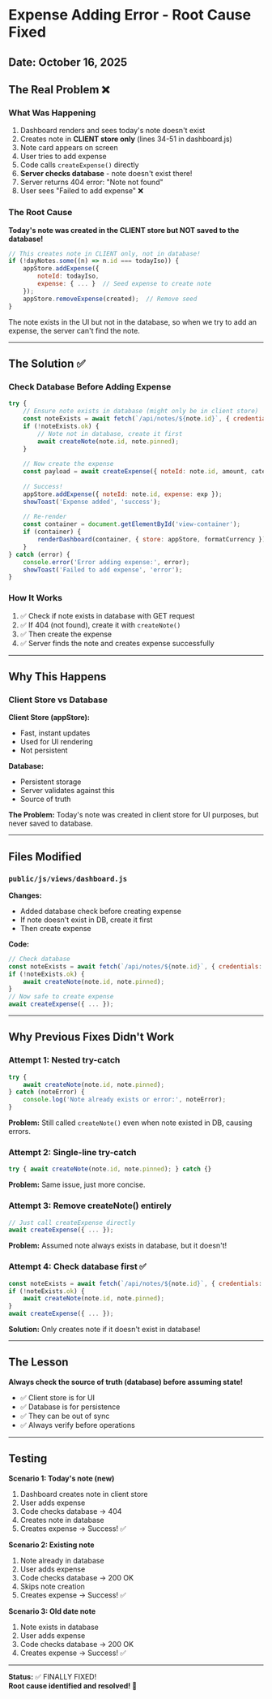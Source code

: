# Expense Adding Error - Root Cause Fixed

## Date: October 16, 2025

## The Real Problem ❌

### **What Was Happening**

1. Dashboard renders and sees today's note doesn't exist
2. Creates note in **CLIENT store only** (lines 34-51 in dashboard.js)
3. Note card appears on screen
4. User tries to add expense
5. Code calls `createExpense()` directly
6. **Server checks database** - note doesn't exist there!
7. Server returns 404 error: "Note not found"
8. User sees "Failed to add expense" ❌

### **The Root Cause**

**Today's note was created in the CLIENT store but NOT saved to the database!**

```javascript
// This creates note in CLIENT only, not in database!
if (!dayNotes.some((n) => n.id === todayIso)) {
    appStore.addExpense({
        noteId: todayIso,
        expense: { ... }  // Seed expense to create note
    });
    appStore.removeExpense(created);  // Remove seed
}
```

The note exists in the UI but not in the database, so when we try to add an expense, the server can't find the note.

---

## The Solution ✅

### **Check Database Before Adding Expense**

```javascript
try {
    // Ensure note exists in database (might only be in client store)
    const noteExists = await fetch(`/api/notes/${note.id}`, { credentials: 'include' });
    if (!noteExists.ok) {
        // Note not in database, create it first
        await createNote(note.id, note.pinned);
    }
    
    // Now create the expense
    const payload = await createExpense({ noteId: note.id, amount, categoryId, currency, type });
    
    // Success!
    appStore.addExpense({ noteId: note.id, expense: exp });
    showToast('Expense added', 'success');
    
    // Re-render
    const container = document.getElementById('view-container');
    if (container) {
        renderDashboard(container, { store: appStore, formatCurrency });
    }
} catch (error) {
    console.error('Error adding expense:', error);
    showToast('Failed to add expense', 'error');
}
```

### **How It Works**

1. ✅ Check if note exists in database with GET request
2. ✅ If 404 (not found), create it with `createNote()`
3. ✅ Then create the expense
4. ✅ Server finds the note and creates expense successfully

---

## Why This Happens

### **Client Store vs Database**

**Client Store (appStore):**
- Fast, instant updates
- Used for UI rendering
- Not persistent

**Database:**
- Persistent storage
- Server validates against this
- Source of truth

**The Problem:**
Today's note was created in client store for UI purposes, but never saved to database.

---

## Files Modified

### `public/js/views/dashboard.js`
**Changes:**
- Added database check before creating expense
- If note doesn't exist in DB, create it first
- Then create expense

**Code:**
```javascript
// Check database
const noteExists = await fetch(`/api/notes/${note.id}`, { credentials: 'include' });
if (!noteExists.ok) {
    await createNote(note.id, note.pinned);
}
// Now safe to create expense
await createExpense({ ... });
```

---

## Why Previous Fixes Didn't Work

### **Attempt 1: Nested try-catch**
```javascript
try {
    await createNote(note.id, note.pinned);
} catch (noteError) {
    console.log('Note already exists or error:', noteError);
}
```
**Problem:** Still called `createNote()` even when note existed in DB, causing errors.

### **Attempt 2: Single-line try-catch**
```javascript
try { await createNote(note.id, note.pinned); } catch {}
```
**Problem:** Same issue, just more concise.

### **Attempt 3: Remove createNote() entirely**
```javascript
// Just call createExpense directly
await createExpense({ ... });
```
**Problem:** Assumed note always exists in database, but it doesn't!

### **Attempt 4: Check database first** ✅
```javascript
const noteExists = await fetch(`/api/notes/${note.id}`, { credentials: 'include' });
if (!noteExists.ok) {
    await createNote(note.id, note.pinned);
}
await createExpense({ ... });
```
**Solution:** Only creates note if it doesn't exist in database!

---

## The Lesson

**Always check the source of truth (database) before assuming state!**

- ✅ Client store is for UI
- ✅ Database is for persistence
- ✅ They can be out of sync
- ✅ Always verify before operations

---

## Testing

**Scenario 1: Today's note (new)**
1. Dashboard creates note in client store
2. User adds expense
3. Code checks database → 404
4. Creates note in database
5. Creates expense → Success! ✅

**Scenario 2: Existing note**
1. Note already in database
2. User adds expense
3. Code checks database → 200 OK
4. Skips note creation
5. Creates expense → Success! ✅

**Scenario 3: Old date note**
1. Note exists in database
2. User adds expense
3. Code checks database → 200 OK
4. Creates expense → Success! ✅

---

**Status:** ✅ FINALLY FIXED!  
**Root cause identified and resolved! 🎯**
